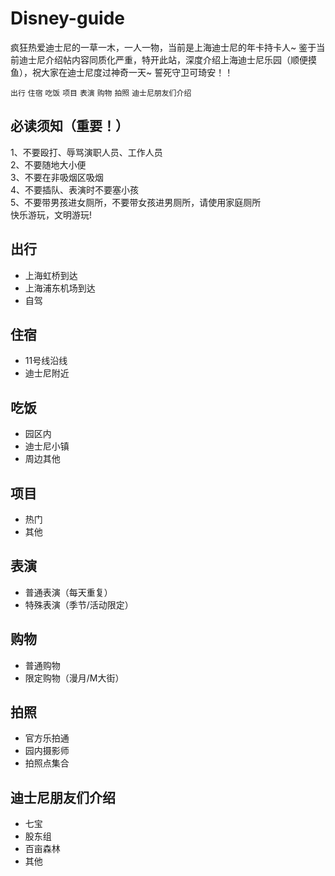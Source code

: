 # Disney-guide
疯狂热爱迪士尼的一草一木，一人一物，当前是上海迪士尼的年卡持卡人~
鉴于当前迪士尼介绍帖内容同质化严重，特开此站，深度介绍上海迪士尼乐园（顺便摸鱼），祝大家在迪士尼度过神奇一天~
誓死守卫可琦安！！

`出行` `住宿` `吃饭` `项目` `表演` `购物` `拍照` `迪士尼朋友们介绍`
## 必读须知（重要！）
1、不要殴打、辱骂演职人员、工作人员 \
2、不要随地大小便 \
3、不要在非吸烟区吸烟 \
4、不要插队、表演时不要塞小孩 \
5、不要带男孩进女厕所，不要带女孩进男厕所，请使用家庭厕所 \
快乐游玩，文明游玩!

## 出行
- 上海虹桥到达
- 上海浦东机场到达
- 自驾
## 住宿
- 11号线沿线
- 迪士尼附近
## 吃饭
- 园区内
- 迪士尼小镇
- 周边其他
## 项目
- 热门
- 其他
## 表演
- 普通表演（每天重复）
- 特殊表演（季节/活动限定）
## 购物
- 普通购物
- 限定购物（漫月/M大街）
## 拍照
- 官方乐拍通
- 园内摄影师
- 拍照点集合
## 迪士尼朋友们介绍
- 七宝
- 股东组
- 百亩森林
- 其他
